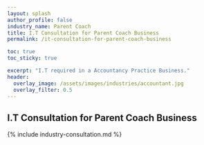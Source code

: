 ```yaml
---
layout: splash 
author_profile: false 
industry_name: Parent Coach
title: I.T Consultation for Parent Coach Business
permalink: /it-consultation-for-parent-coach-business

toc: true
toc_sticky: true

excerpt: "I.T required in a Accountancy Practice Business."
header:
  overlay_image: /assets/images/industries/accountant.jpg
  overlay_filter: 0.5 
---
```


## I.T Consultation for Parent Coach Business

{% include industry-consultation.md %}
